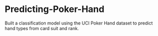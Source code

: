 # Predicting-Poker-Hand
Built a classification model using the UCI Poker Hand dataset to predict hand types from card suit and rank.
